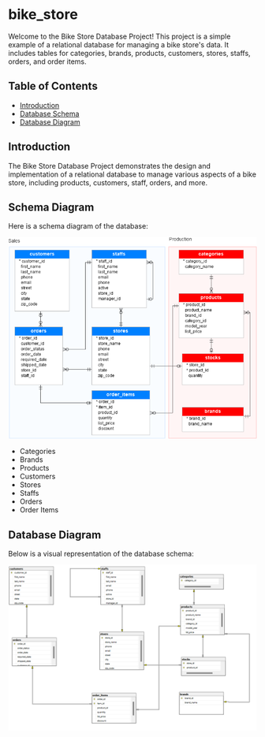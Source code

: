 # bike_store 
Welcome to the Bike Store Database Project! This project is a simple example of a relational database for managing a bike store's data. It includes tables for categories, brands, products, customers, stores, staffs, orders, and order items.

## Table of Contents
- [Introduction](#introduction)
- [Database Schema](#database-schema)
- [Database Diagram](#database-diagram)

## Introduction

The Bike Store Database Project demonstrates the design and implementation of a relational database to manage various aspects of a bike store, including products, customers, staff, orders, and more.

## Schema Diagram

Here is a schema diagram of the database:

![Schema Diagram](https://github.com/ahmedsamir9924/bike_store/blob/main/bike%20store/SQL-Server-Sample-Database.png)
- Categories
- Brands
- Products
- Customers
- Stores
- Staffs
- Orders
- Order Items

## Database Diagram

Below is a visual representation of the database schema:

![Database Diagram](https://github.com/ahmedsamir9924/bike_store/blob/main/bike%20store/database%20diagram.png)


